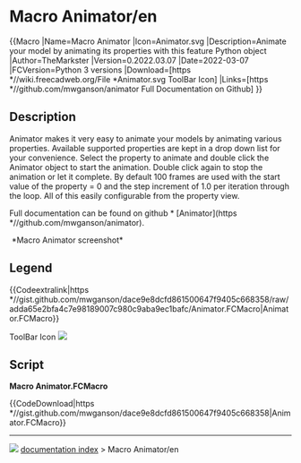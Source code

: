 # Macro Animator/en
{{Macro
|Name=Macro Animator
|Icon=Animator.svg
|Description=Animate your model by animating its properties with this feature Python object
|Author=TheMarkster
|Version=0.2022.03.07
|Date=2022-03-07
|FCVersion=Python 3 versions
|Download=[https   *//wiki.freecadweb.org/File   *Animator.svg ToolBar Icon]
|Links=[https   *//github.com/mwganson/animator Full Documentation on Github]
}}

## Description

Animator makes it very easy to animate your models by animating various properties. Available supported properties are kept in a drop down list for your convenience. Select the property to animate and double click the Animator object to start the animation. Double click again to stop the animation or let it complete. By default 100 frames are used with the start value of the property = 0 and the step increment of 1.0 per iteration through the loop. All of this easily configurable from the property view.

Full documentation can be found on github   * [Animator](https   *//github.com/mwganson/animator).

<img alt="" src=images/Animator_scr1.png  style="width   *600px;"> 
*Macro Animator screenshot‎*

## Legend


{{Codeextralink|https   *//gist.github.com/mwganson/dace9e8dcfd861500647f9405c668358/raw/adda65e2bfa4c7e98189007c980c9aba9ec1bafc/Animator.FCMacro|Animator.FCMacro}}

ToolBar Icon ![](images/Animator.svg )

## Script

**Macro Animator.FCMacro**


{{CodeDownload|https   *//gist.github.com/mwganson/dace9e8dcfd861500647f9405c668358|Animator.FCMacro}}



---
![](images/Right_arrow.png) [documentation index](../README.md) > Macro Animator/en
